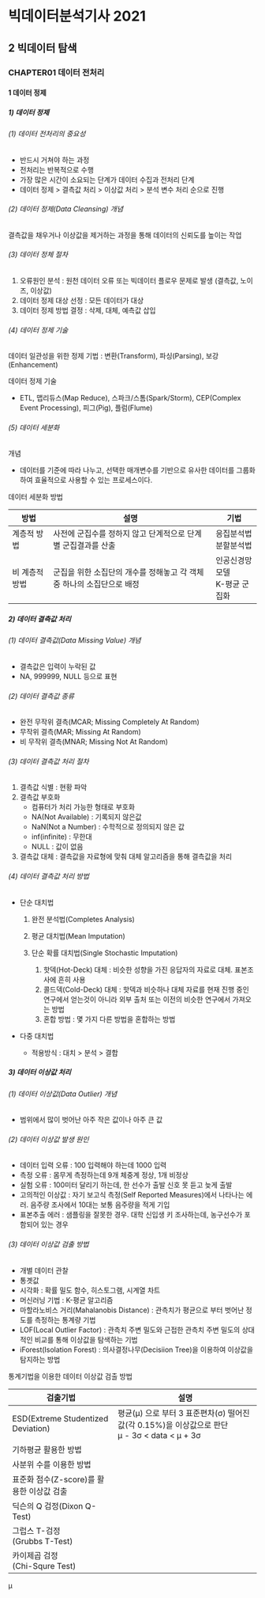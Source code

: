 # 빅데이터분석기사 2021

## 2 빅데이터 탐색

### CHAPTER01 데이터 전처리

#### 1 데이터 정제

##### 1) 데이터 정제

###### (1) 데이터 전처리의 중요성

- 반드시 거쳐야 하는 과정
- 전처리는 반복적으로 수행
- 가장 많은 시간이 소요되는 단계가 데이터 수집과 전처리 단계
- 데이터 정제 > 결측값 처리 > 이상값 처리 > 분석 변수 처리 순으로 진행



###### (2) 데이터 정제(Data Cleansing) 개념

결측값을 채우거나 이상값을 제거하는 과정을 통해 데이터의 신뢰도를 높이는 작업



###### (3) 데이터 정체 절차

1. 오류원인 분석 : 원천 데이터 오류 또는 빅데이터 플로우 문제로 발생 (결측값, 노이즈, 이상값)
2. 데이터 정제 대상 선정 : 모든 데이터가 대상
3. 데이터 정제 방법 결정 : 삭제, 대체, 예측값 삽입



###### (4) 데이터 정제 기술

데이터 일관성을 위한 정제 기법 : 변환(Transform), 파싱(Parsing), 보강(Enhancement)

데이터 정제 기술

- ETL, 맵리듀스(Map Reduce), 스파크/스톰(Spark/Storm), CEP(Complex Event Processing), 피그(Pig), 플럼(Flume)



###### (5) 데이터 세분화

개념

- 데이터를 기준에 따라 나누고, 선택한 매개변수를 기반으로 유사한 데이터를 그룹화하여 효율적으로 사용할 수 있는 프로세스이다.

데이터 세분화 방법

| 방법           | 설명                                                         | 기법                             |
| -------------- | ------------------------------------------------------------ | -------------------------------- |
| 계층적 방법    | 사전에 군집수를 정하지 않고 단계적으로 단계별 군집결과를 산출 | 응집분석법<br>분할분석법         |
| 비 계층적 방법 | 군집을 위한 소집단의 개수를 정해놓고 각 객체 중 하나의 소집단으로 배정 | 인공신경망 모델<br>K-평균 군집화 |



##### 2) 데이터 결측값 처리

###### (1) 데이터 결측값(Data Missing Value) 개념

- 결측값은 입력이 누락된 값
- NA, 999999, NULL 등으로 표현



###### (2) 데이터 결측값 종류

- 완전 무작위 결측(MCAR; Missing Completely At Random)
- 무작위 결측(MAR; Missing At Random)
- 비 무작위 결측(MNAR; Missing Not At Random)

###### (3) 데이터 결측값 처리 절차

1. 결측값 식별 : 현황 파악
2. 결측값 부호화
   - 컴퓨터가 처리 가능한 형태로 부호화
   - NA(Not Available) : 기록되지 않은값
   - NaN(Not a Number) : 수학적으로 정의되지 않은 값
   - inf(infinite) : 무한대
   - NULL : 값이 없음
3. 결측값 대체 : 결측값을 자료형에 맞춰 대체 알고리즘을 통해 결측값을 처리


###### (4) 데이터 결측값 처리 방법

- 단순 대치법

  1. 완전 분석법(Completes Analysis)

  2. 평균 대치법(Mean Imputation)

  3. 단순 확률 대치법(Single Stochastic Imputation)
     1. 핫덱(Hot-Deck) 대체 : 비슷한 성향을 가진 응답자의 자료로 대체. 표본조사에 흔히 사용
     2. 콜드덱(Cold-Deck) 대체 : 핫덱과 비슷하나 대체 자료를 현재 진행 중인 연구에서 얻는것이 아니라 외부 출처 또는 이전의 비슷한 연구에서 가져오는 방법
     3. 혼합 방법 : 몇 가지 다른 방법을 혼합하는 방법

- 다중 대치법

  - 적용방식 : 대치 > 분석 > 결합


##### 3) 데이터 이상값 처리
###### (1)  데이터 이상값(Data Outlier) 개념

- 범위에서 많이 벗어난 아주 작은 값이나 아주 큰 값

###### (2) 데이터 이상값 발생 원인

- 데이터 입력 오류 : 100 입력해야 하는데 1000 입력
- 측정 오류 : 몸무게 측정하는데 9개 체중계 정상, 1개 비정상
- 실험 오류 : 100미터 달리기 하는데, 한 선수가 출발 신호 못 듣고 늦게 출발
- 고의적인 이상값 : 자기 보고식 측정(Self Reported Measures)에서 나타나는 에러. 음주량 조사에서 10대는 보통 음주량을 적게 기입
- 표본추출 에러 : 샘플링을 잘못한 경우. 대학 신입생 키 조사하는데, 농구선수가 포함되어 있는 경우



###### (3) 데이터 이상값 검출 방법

- 개별 데이터 관찰
- 통곗값
- 시각화 : 확률 밀도 함수, 히스토그램, 시계열 차트
- 머신러닝 기법 : K-평균 알고리즘
- 마할라노비스 거리(Mahalanobis Distance) : 관측치가 평균으로 부터 벗어난 정도를 측정하는 통계량 기법
- LOF(Local Outlier Factor) : 관측치 주변 밀도와 근접한 관측치 주변 밀도의 상대적인 비교를 통해 이상값을 탐색하는 기법
- iForest(Isolation Forest) : 의사결정나무(Decisiion Tree)을 이용하여 이상값을 탐지하는 방법

통계기법을 이용한 데이터 이상값 검출 방법

| 검출기법                                  | 설명                                                         |
| ----------------------------------------- | ------------------------------------------------------------ |
| ESD(Extreme Studentized Deviation)        | 평균(&mu;) 으로 부터 3 표준편차(&sigma;) 떨어진 값(각 0.15%)을 이상값으로 판단<br>&mu; - 3&sigma; < data < &mu; + 3&sigma; |
| 기하평균 활용한 방법                      |                                                              |
| 사분위 수를 이용한 방법                   |                                                              |
| 표준화 점수(Z-score)를 활용한 이상값 검출 |                                                              |
| 딕슨의 Q 검정(Dixon Q-Test)               |                                                              |
| 그럽스 T-검정<br>(Grubbs T-Test)          |                                                              |
| 카이제곱 검정<br>(Chi-Squre Test)         |                                                              |


&mu;

